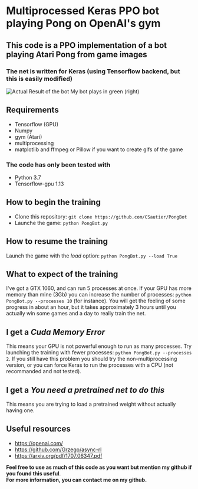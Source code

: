 # Multiprocessed Keras PPO bot playing Pong on OpenAI's gym

## This code is a **PPO** implementation of a bot playing Atari Pong from game images
### The net is written for Keras (using Tensorflow backend, but this is easily modified)

![Actual Result of the bot](gifs/demo.gif)
My bot plays in green (right)

## Requirements

* Tensorflow (GPU)
* Numpy
* gym (Atari)
* multiprocessing
* matplotlib and ffmpeg or Pillow if you want to create gifs of the game

### The code has only been tested with
* Python 3.7
* Tensorflow-gpu 1.13

## How to begin the training

* Clone this repository: `git clone https://github.com/CSautier/PongBot`
* Launche the game: `python PongBot.py`

## How to resume the training

Launch the game with the *load* option: `python PongBot.py --load True`

## What to expect of the training

I've got a GTX 1060, and can run 5 processes at once. If your GPU has more memory than mine (3Gb) you can increase the number of processes: `python PongBot.py --processes 10` (for instance).
You will get the feeling of some progress in about an hour, but it takes approximately 3 hours until you actually win some games and a day to really train the net.

## I get a *Cuda Memory Error*

This means your GPU is not powerful enough to run as many processes. Try launching the training with fewer processes: `python PongBot.py --processes 2`.
If you still have this problem you should try the non-multiprocessing version, or you can force Keras to run the processes with a CPU (not recommanded and not tested).

## I get a *You need a pretrained net to do this*

This means you are trying to load a pretrained weight without actually having one.

## Useful resources

* https://openai.com/
* https://github.com/Grzego/async-rl
* https://arxiv.org/pdf/1707.06347.pdf


**Feel free to use as much of this code as you want but mention my github if you found this useful**.  
**For more information, you can contact me on my github.**
